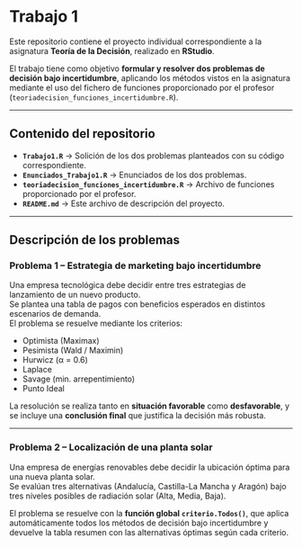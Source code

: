 # Trabajo 1

Este repositorio contiene el proyecto individual correspondiente a la asignatura **Teoría de la Decisión**, realizado en **RStudio**.

El trabajo tiene como objetivo **formular y resolver dos problemas de decisión bajo incertidumbre**, aplicando los métodos vistos en la asignatura mediante el uso del fichero de funciones proporcionado por el profesor (`teoriadecision_funciones_incertidumbre.R`).

---

## Contenido del repositorio

- **`Trabajo1.R`** → Solición de los dos problemas planteados con su código correspondiente.  
- **`Enunciados_Trabajo1.R`** → Enunciados de los dos problemas.  
- **`teoriadecision_funciones_incertidumbre.R`** → Archivo de funciones proporcionado por el profesor.  
- **`README.md`** → Este archivo de descripción del proyecto.

---

## Descripción de los problemas

### **Problema 1 – Estrategia de marketing bajo incertidumbre**

Una empresa tecnológica debe decidir entre tres estrategias de lanzamiento de un nuevo producto.  
Se plantea una tabla de pagos con beneficios esperados en distintos escenarios de demanda.  
El problema se resuelve mediante los criterios:

- Optimista (Maximax)  
- Pesimista (Wald / Maximin)  
- Hurwicz (α = 0.6)  
- Laplace  
- Savage (min. arrepentimiento)  
- Punto Ideal  

La resolución se realiza tanto en **situación favorable** como **desfavorable**, y se incluye una **conclusión final** que justifica la decisión más robusta.

---

### **Problema 2 – Localización de una planta solar**

Una empresa de energías renovables debe decidir la ubicación óptima para una nueva planta solar.  
Se evalúan tres alternativas (Andalucía, Castilla-La Mancha y Aragón) bajo tres niveles posibles de radiación solar (Alta, Media, Baja).

El problema se resuelve con la **función global `criterio.Todos()`**, que aplica automáticamente todos los métodos de decisión bajo incertidumbre y devuelve la tabla resumen con las alternativas óptimas según cada criterio.


